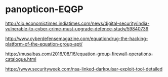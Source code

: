 # panopticon-EQGP

http://cio.economictimes.indiatimes.com/news/digital-security/india-vulnerable-to-cyber-crime-must-upgrade-defence-study/59840739

http://www.cyberdefensemagazine.com/equationdrug-the-hacking-platform-of-the-equation-group-apt/

https://musalbas.com/2016/08/16/equation-group-firewall-operations-catalogue.html

https://www.securityweek.com/nsa-linked-darkpulsar-exploit-tool-detailed
